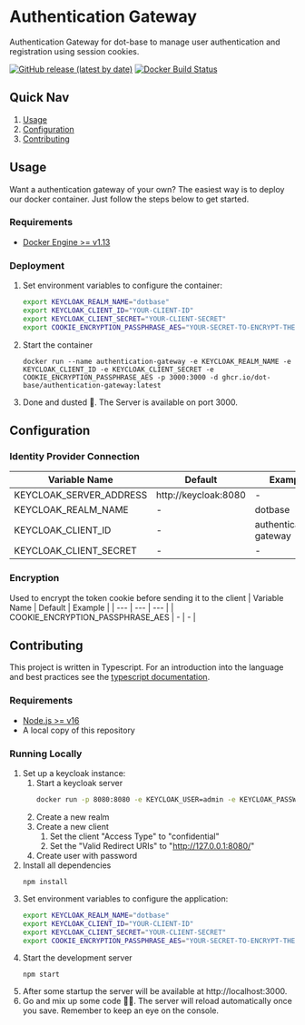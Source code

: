 # Authentication Gateway
Authentication Gateway for dot-base to manage user authentication and registration using session cookies.

[![GitHub release (latest by date)](https://img.shields.io/github/v/release/dot-base/authentication-gateway)](https://github.com/dot-base/authentication-gateway/releases)
[![Docker Build Status](https://img.shields.io/badge/We%20love-Docker-blue?style=flat&logo=Docker)](https://github.com/orgs/dot-base/packages)


## Quick Nav
1. [Usage](#Usage)
1. [Configuration](#Configuration)
1. [Contributing](#Contributing)


## Usage

Want a authentication gateway of your own? The easiest way is to deploy our docker container. Just follow the steps below to get started.

### Requirements
- [Docker Engine >= v1.13](https://www.docker.com/get-started)

### Deployment
1. Set environment variables to configure the container:
    ```sh
    export KEYCLOAK_REALM_NAME="dotbase"
    export KEYCLOAK_CLIENT_ID="YOUR-CLIENT-ID"
    export KEYCLOAK_CLIENT_SECRET="YOUR-CLIENT-SECRET"
    export COOKIE_ENCRYPTION_PASSPHRASE_AES="YOUR-SECRET-TO-ENCRYPT-THE-SESSION-COOKIE"
    ```
1. Start the container
    ```
    docker run --name authentication-gateway -e KEYCLOAK_REALM_NAME -e KEYCLOAK_CLIENT_ID -e KEYCLOAK_CLIENT_SECRET -e COOKIE_ENCRYPTION_PASSPHRASE_AES -p 3000:3000 -d ghcr.io/dot-base/authentication-gateway:latest
    ```
1. Done and dusted 🎉. The Server is available on port 3000.


## Configuration

### Identity Provider Connection
| Variable Name | Default | Example |
| --- | --- | --- |
| KEYCLOAK_SERVER_ADDRESS | http://keycloak:8080 | - |
| KEYCLOAK_REALM_NAME | - | dotbase |
| KEYCLOAK_CLIENT_ID | - | authentication-gateway |
| KEYCLOAK_CLIENT_SECRET | - | - |

### Encryption
Used to encrypt the token cookie before sending it to the client
| Variable Name | Default | Example |
| --- | --- | --- |
| COOKIE_ENCRYPTION_PASSPHRASE_AES | - | - |


## Contributing

This project is written in Typescript. For an introduction into the language and best practices see the [typescript documentation](https://www.typescriptlang.org/docs/home.html).

### Requirements
- [Node.js >= v16](https://nodejs.org/en/)
- A local copy of this repository

### Running Locally
1. Set up a keycloak instance:
    1. Start a keycloak server
        ```sh
        docker run -p 8080:8080 -e KEYCLOAK_USER=admin -e KEYCLOAK_PASSWORD=admin quay.io/keycloak/keycloak:15.0.2
        ```
    1. Create a new realm
    1. Create a new client
        1. Set the client "Access Type" to "confidential"
        1. Set the "Valid Redirect URIs" to "http://127.0.0.1:8080/"
    1. Create user with password
1. Install all dependencies
    ```
    npm install
    ```
1. Set environment variables to configure the application:
    ```sh
    export KEYCLOAK_REALM_NAME="dotbase"
    export KEYCLOAK_CLIENT_ID="YOUR-CLIENT-ID"
    export KEYCLOAK_CLIENT_SECRET="YOUR-CLIENT-SECRET"
    export COOKIE_ENCRYPTION_PASSPHRASE_AES="YOUR-SECRET-TO-ENCRYPT-THE-SESSION-COOKIE"
    ```
1. Start the development server
    ```
    npm start
    ```
1. After some startup the server will be available at http://localhost:3000.
1. Go and mix up some code 👩‍💻. The server will reload automatically once you save. Remember to keep an eye on the console.

